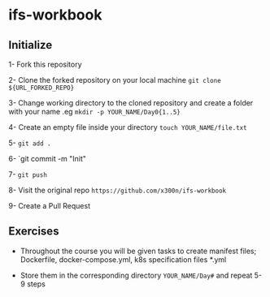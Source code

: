 # ifs-workbook

## Initialize

1- Fork this repository

2- Clone the forked repository on your local machine `git clone ${URL_FORKED_REPO}`

3- Change working directory to the cloned repository and create a folder with your name .eg `mkdir -p YOUR_NAME/Day0{1..5}`

4- Create an empty file inside your directory `touch YOUR_NAME/file.txt`

5- `git add .` 

6- `git commit -m "Init"

7- `git push`

8- Visit the original repo `https://github.com/x300n/ifs-workbook`

9- Create a Pull Request

## Exercises

- Throughout the course you will be given tasks to create manifest files; Dockerfile, docker-compose.yml, k8s specification files *.yml

- Store them in the corresponding directory `YOUR_NAME/Day#` and repeat 5-9 steps

